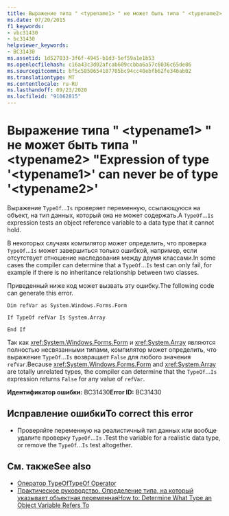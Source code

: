 ```yaml
---
title: Выражение типа " <typename1> " не может быть типа " <typename2> "
ms.date: 07/20/2015
f1_keywords:
- vbc31430
- bc31430
helpviewer_keywords:
- BC31430
ms.assetid: 1d527033-3f6f-4945-b1d3-5ef59a1e1b53
ms.openlocfilehash: c16a43c3d02afcab609ccbba6a57c6036c65de86
ms.sourcegitcommit: bf5c5850654187705bc94cc40ebfb62fe346ab02
ms.translationtype: MT
ms.contentlocale: ru-RU
ms.lasthandoff: 09/23/2020
ms.locfileid: "91062815"
---
```

# <a name="expression-of-type-typename1-can-never-be-of-type-typename2"></a><span data-ttu-id="0ed34-102">Выражение типа " \<typename1> " не может быть типа " \<typename2> "</span><span class="sxs-lookup"><span data-stu-id="0ed34-102">Expression of type '\<typename1>' can never be of type '\<typename2>'</span></span>

<span data-ttu-id="0ed34-103">Выражение `TypeOf`...`Is` проверяет переменную, ссылающуюся на объект, на тип данных, который она не может содержать.</span><span class="sxs-lookup"><span data-stu-id="0ed34-103">A `TypeOf`...`Is` expression tests an object reference variable to a data type that it cannot hold.</span></span>  
  
 <span data-ttu-id="0ed34-104">В некоторых случаях компилятор может определить, что проверка `TypeOf`...`Is` может завершиться только ошибкой, например, если отсутствует отношение наследования между двумя классами.</span><span class="sxs-lookup"><span data-stu-id="0ed34-104">In some cases the compiler can determine that a `TypeOf`...`Is` test can only fail, for example if there is no inheritance relationship between two classes.</span></span>  
  
 <span data-ttu-id="0ed34-105">Приведенный ниже код может вызвать эту ошибку.</span><span class="sxs-lookup"><span data-stu-id="0ed34-105">The following code can generate this error.</span></span>  
  
 `Dim refVar as System.Windows.Forms.Form`  
  
 `If TypeOf refVar Is System.Array`  
  
 `End If`  
  
 <span data-ttu-id="0ed34-106">Так как <xref:System.Windows.Forms.Form> и <xref:System.Array> являются полностью несвязанными типами, компилятор может определить, что выражение `TypeOf`...`Is` возвращает `False` для любого значения `refVar`.</span><span class="sxs-lookup"><span data-stu-id="0ed34-106">Because <xref:System.Windows.Forms.Form> and <xref:System.Array> are totally unrelated types, the compiler can determine that the `TypeOf`...`Is` expression returns `False` for any value of `refVar`.</span></span>  
  
 <span data-ttu-id="0ed34-107">**Идентификатор ошибки:** BC31430</span><span class="sxs-lookup"><span data-stu-id="0ed34-107">**Error ID:** BC31430</span></span>  
  
## <a name="to-correct-this-error"></a><span data-ttu-id="0ed34-108">Исправление ошибки</span><span class="sxs-lookup"><span data-stu-id="0ed34-108">To correct this error</span></span>  
  
- <span data-ttu-id="0ed34-109">Проверяйте переменную на реалистичный тип данных или вообще удалите проверку `TypeOf`...`Is` .</span><span class="sxs-lookup"><span data-stu-id="0ed34-109">Test the variable for a realistic data type, or remove the `TypeOf`...`Is` test altogether.</span></span>  
  
## <a name="see-also"></a><span data-ttu-id="0ed34-110">См. также</span><span class="sxs-lookup"><span data-stu-id="0ed34-110">See also</span></span>

- [<span data-ttu-id="0ed34-111">Оператор TypeOf</span><span class="sxs-lookup"><span data-stu-id="0ed34-111">TypeOf Operator</span></span>](../language-reference/operators/typeof-operator.md)
- [<span data-ttu-id="0ed34-112">Практическое руководство. Определение типа, на который указывает объектная переменная</span><span class="sxs-lookup"><span data-stu-id="0ed34-112">How to: Determine What Type an Object Variable Refers To</span></span>](../programming-guide/language-features/variables/how-to-determine-what-type-an-object-variable-refers-to.md)
